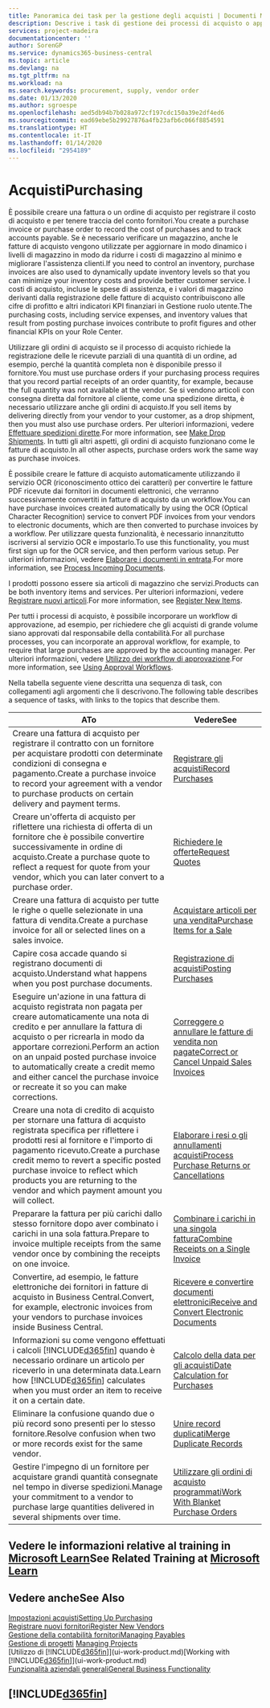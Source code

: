 ```yaml
---
title: Panoramica dei task per la gestione degli acquisti | Documenti Microsoft
description: Descrive i task di gestione dei processi di acquisto o approvvigionamento, incluso l'utilizzo delle fatture di acquisto e degli ordini di acquisto.
services: project-madeira
documentationcenter: ''
author: SorenGP
ms.service: dynamics365-business-central
ms.topic: article
ms.devlang: na
ms.tgt_pltfrm: na
ms.workload: na
ms.search.keywords: procurement, supply, vendor order
ms.date: 01/13/2020
ms.author: sgroespe
ms.openlocfilehash: aed5db94b7b028a972cf197cdc150a39e2df4ed6
ms.sourcegitcommit: ead69ebe5b29927876a4fb23afb6c066f8854591
ms.translationtype: HT
ms.contentlocale: it-IT
ms.lasthandoff: 01/14/2020
ms.locfileid: "2954189"
---
```

# <a name="purchasing"></a><span data-ttu-id="2e4f8-103">Acquisti</span><span class="sxs-lookup"><span data-stu-id="2e4f8-103">Purchasing</span></span>
<span data-ttu-id="2e4f8-104">È possibile creare una fattura o un ordine di acquisto per registrare il costo di acquisto e per tenere traccia del conto fornitori.</span><span class="sxs-lookup"><span data-stu-id="2e4f8-104">You create a purchase invoice or purchase order to record the cost of purchases and to track accounts payable.</span></span> <span data-ttu-id="2e4f8-105">Se è necessario verificare un magazzino, anche le fatture di acquisto vengono utilizzate per aggiornare in modo dinamico i livelli di magazzino in modo da ridurre i costi di magazzino al minimo e migliorare l'assistenza clienti.</span><span class="sxs-lookup"><span data-stu-id="2e4f8-105">If you need to control an inventory, purchase invoices are also used to dynamically update inventory levels so that you can minimize your inventory costs and provide better customer service.</span></span> <span data-ttu-id="2e4f8-106">I costi di acquisto, incluse le spese di assistenza, e i valori di magazzino derivanti dalla registrazione delle fatture di acquisto contribuiscono alle cifre di profitto e altri indicatori KPI finanziari in Gestione ruolo utente.</span><span class="sxs-lookup"><span data-stu-id="2e4f8-106">The purchasing costs, including service expenses, and inventory values that result from posting purchase invoices contribute to profit figures and other financial KPIs on your Role Center.</span></span>

<span data-ttu-id="2e4f8-107">Utilizzare gli ordini di acquisto se il processo di acquisto richiede la registrazione delle le ricevute parziali di una quantità di un ordine, ad esempio, perché la quantità completa non è disponibile presso il fornitore.</span><span class="sxs-lookup"><span data-stu-id="2e4f8-107">You must use purchase orders if your purchasing process requires that you record partial receipts of an order quantity, for example, because the full quantity was not available at the vendor.</span></span> <span data-ttu-id="2e4f8-108">Se si vendono articoli con consegna diretta dal fornitore al cliente, come una spedizione diretta, è necessario utilizzare anche gli ordini di acquisto.</span><span class="sxs-lookup"><span data-stu-id="2e4f8-108">If you sell items by delivering directly from your vendor to your customer, as a drop shipment, then you must also use purchase orders.</span></span> <span data-ttu-id="2e4f8-109">Per ulteriori informazioni, vedere [Effettuare spedizioni dirette](sales-how-drop-shipment.md).</span><span class="sxs-lookup"><span data-stu-id="2e4f8-109">For more information, see [Make Drop Shipments](sales-how-drop-shipment.md).</span></span> <span data-ttu-id="2e4f8-110">In tutti gli altri aspetti, gli ordini di acquisto funzionano come le fatture di acquisto.</span><span class="sxs-lookup"><span data-stu-id="2e4f8-110">In all other aspects, purchase orders work the same way as purchase invoices.</span></span>

<span data-ttu-id="2e4f8-111">È possibile creare le fatture di acquisto automaticamente utilizzando il servizio OCR (riconoscimento ottico dei caratteri) per convertire le fatture PDF ricevute dai fornitori in documenti elettronici, che verranno successivamente convertiti in fatture di acquisto da un workflow.</span><span class="sxs-lookup"><span data-stu-id="2e4f8-111">You can have purchase invoices created automatically by using the OCR (Optical Character Recognition) service to convert PDF invoices from your vendors to electronic documents, which are then converted to purchase invoices by a workflow.</span></span> <span data-ttu-id="2e4f8-112">Per utilizzare questa funzionalità, è necessario innanzitutto iscriversi al servizio OCR e impostarlo.</span><span class="sxs-lookup"><span data-stu-id="2e4f8-112">To use this functionality, you must first sign up for the OCR service, and then perform various setup.</span></span> <span data-ttu-id="2e4f8-113">Per ulteriori informazioni, vedere [Elaborare i documenti in entrata](across-process-income-documents.md).</span><span class="sxs-lookup"><span data-stu-id="2e4f8-113">For more information, see [Process Incoming Documents](across-process-income-documents.md).</span></span>      

<span data-ttu-id="2e4f8-114">I prodotti possono essere sia articoli di magazzino che servizi.</span><span class="sxs-lookup"><span data-stu-id="2e4f8-114">Products can be both inventory items and services.</span></span> <span data-ttu-id="2e4f8-115">Per ulteriori informazioni, vedere [Registrare nuovi articoli](inventory-how-register-new-items.md).</span><span class="sxs-lookup"><span data-stu-id="2e4f8-115">For more information, see [Register New Items](inventory-how-register-new-items.md).</span></span>

<span data-ttu-id="2e4f8-116">Per tutti i processi di acquisto, è possibile incorporare un workflow di approvazione, ad esempio, per richiedere che gli acquisti di grande volume siano approvati dal responsabile della contabilità.</span><span class="sxs-lookup"><span data-stu-id="2e4f8-116">For all purchase processes, you can incorporate an approval workflow, for example, to require that large purchases are approved by the accounting manager.</span></span> <span data-ttu-id="2e4f8-117">Per ulteriori informazioni, vedere [Utilizzo dei workflow di approvazione](across-how-use-approval-workflows.md).</span><span class="sxs-lookup"><span data-stu-id="2e4f8-117">For more information, see [Using Approval Workflows](across-how-use-approval-workflows.md).</span></span>

<span data-ttu-id="2e4f8-118">Nella tabella seguente viene descritta una sequenza di task, con collegamenti agli argomenti che li descrivono.</span><span class="sxs-lookup"><span data-stu-id="2e4f8-118">The following table describes a sequence of tasks, with links to the topics that describe them.</span></span>

| <span data-ttu-id="2e4f8-119">A</span><span class="sxs-lookup"><span data-stu-id="2e4f8-119">To</span></span> | <span data-ttu-id="2e4f8-120">Vedere</span><span class="sxs-lookup"><span data-stu-id="2e4f8-120">See</span></span> |
| --- | --- |
| <span data-ttu-id="2e4f8-121">Creare una fattura di acquisto per registrare il contratto con un fornitore per acquistare prodotti con determinate condizioni di consegna e pagamento.</span><span class="sxs-lookup"><span data-stu-id="2e4f8-121">Create a purchase invoice to record your agreement with a vendor to purchase products on certain delivery and payment terms.</span></span> |[<span data-ttu-id="2e4f8-122">Registrare gli acquisti</span><span class="sxs-lookup"><span data-stu-id="2e4f8-122">Record Purchases</span></span>](purchasing-how-record-purchases.md) |
|<span data-ttu-id="2e4f8-123">Creare un'offerta di acquisto per riflettere una richiesta di offerta di un fornitore che è possibile convertire successivamente in ordine di acquisto.</span><span class="sxs-lookup"><span data-stu-id="2e4f8-123">Create a purchase quote to reflect a request for quote from your vendor, which you can later convert to a purchase order.</span></span>|[<span data-ttu-id="2e4f8-124">Richiedere le offerte</span><span class="sxs-lookup"><span data-stu-id="2e4f8-124">Request Quotes</span></span>](purchasing-how-request-quotes.md)|
| <span data-ttu-id="2e4f8-125">Creare una fattura di acquisto per tutte le righe o quelle selezionate in una fattura di vendita.</span><span class="sxs-lookup"><span data-stu-id="2e4f8-125">Create a purchase invoice for all or selected lines on a sales invoice.</span></span> |[<span data-ttu-id="2e4f8-126">Acquistare articoli per una vendita</span><span class="sxs-lookup"><span data-stu-id="2e4f8-126">Purchase Items for a Sale</span></span>](purchasing-how-purchase-products-sale.md) |
|<span data-ttu-id="2e4f8-127">Capire cosa accade quando si registrano documenti di acquisto.</span><span class="sxs-lookup"><span data-stu-id="2e4f8-127">Understand what happens when you post purchase documents.</span></span>|[<span data-ttu-id="2e4f8-128">Registrazione di acquisti</span><span class="sxs-lookup"><span data-stu-id="2e4f8-128">Posting Purchases</span></span>](ui-post-purchases.md)|
| <span data-ttu-id="2e4f8-129">Eseguire un'azione in una fattura di acquisto registrata non pagata per creare automaticamente una nota di credito e per annullare la fattura di acquisto o per ricrearla in modo da apportare correzioni.</span><span class="sxs-lookup"><span data-stu-id="2e4f8-129">Perform an action on an unpaid posted purchase invoice to automatically create a credit memo and either cancel the purchase invoice or recreate it so you can make corrections.</span></span> |[<span data-ttu-id="2e4f8-130">Correggere o annullare le fatture di vendita non pagate</span><span class="sxs-lookup"><span data-stu-id="2e4f8-130">Correct or Cancel Unpaid Sales Invoices</span></span>](purchasing-how-correct-cancel-unpaid-purchase-invoices.md) |
| <span data-ttu-id="2e4f8-131">Creare una nota di credito di acquisto per stornare una fattura di acquisto registrata specifica per riflettere i prodotti resi al fornitore e l'importo di pagamento ricevuto.</span><span class="sxs-lookup"><span data-stu-id="2e4f8-131">Create a purchase credit memo to revert a specific posted purchase invoice to reflect which products you are returning to the vendor and which payment amount you will collect.</span></span> |[<span data-ttu-id="2e4f8-132">Elaborare i resi o gli annullamenti acquisti</span><span class="sxs-lookup"><span data-stu-id="2e4f8-132">Process Purchase Returns or Cancellations</span></span>](purchasing-how-register-new-vendors.md) |
|<span data-ttu-id="2e4f8-133">Preparare la fattura per più carichi dallo stesso fornitore dopo aver combinato i carichi in una sola fattura.</span><span class="sxs-lookup"><span data-stu-id="2e4f8-133">Prepare to invoice multiple receipts from the same vendor once by combining the receipts on one invoice.</span></span>|[<span data-ttu-id="2e4f8-134">Combinare i carichi in una singola fattura</span><span class="sxs-lookup"><span data-stu-id="2e4f8-134">Combine Receipts on a Single Invoice</span></span>](purchasing-how-to-combine-receipts.md)|
|<span data-ttu-id="2e4f8-135">Convertire, ad esempio, le fatture elettroniche dei fornitori in fatture di acquisto in Business Central.</span><span class="sxs-lookup"><span data-stu-id="2e4f8-135">Convert, for example, electronic invoices from your vendors to purchase invoices inside Business Central.</span></span>|[<span data-ttu-id="2e4f8-136">Ricevere e convertire documenti elettronici</span><span class="sxs-lookup"><span data-stu-id="2e4f8-136">Receive and Convert Electronic Documents</span></span>](purchasing-how-to-receive-and-convert-electronic-documents.md)|
| <span data-ttu-id="2e4f8-137">Informazioni su come vengono effettuati i calcoli [!INCLUDE[d365fin](includes/d365fin_md.md)] quando è necessario ordinare un articolo per riceverlo in una determinata data.</span><span class="sxs-lookup"><span data-stu-id="2e4f8-137">Learn how [!INCLUDE[d365fin](includes/d365fin_md.md)] calculates when you must order an item to receive it on a certain date.</span></span>|[<span data-ttu-id="2e4f8-138">Calcolo della data per gli acquisti</span><span class="sxs-lookup"><span data-stu-id="2e4f8-138">Date Calculation for Purchases</span></span>](purchasing-date-calculation-for-purchases.md)|
|<span data-ttu-id="2e4f8-139">Eliminare la confusione quando due o più record sono presenti per lo stesso fornitore.</span><span class="sxs-lookup"><span data-stu-id="2e4f8-139">Resolve confusion when two or more records exist for the same vendor.</span></span>|[<span data-ttu-id="2e4f8-140">Unire record duplicati</span><span class="sxs-lookup"><span data-stu-id="2e4f8-140">Merge Duplicate Records</span></span>](sales-how-merge-duplicate-records.md)|
|<span data-ttu-id="2e4f8-141">Gestire l'impegno di un fornitore per acquistare grandi quantità consegnate nel tempo in diverse spedizioni.</span><span class="sxs-lookup"><span data-stu-id="2e4f8-141">Manage your commitment to a vendor to purchase large quantities delivered in several shipments over time.</span></span>|[<span data-ttu-id="2e4f8-142">Utilizzare gli ordini di acquisto programmati</span><span class="sxs-lookup"><span data-stu-id="2e4f8-142">Work With Blanket Purchase Orders</span></span>](sales-how-to-create-blanket-sales-orders.md)|

## <a name="see-related-training-at-microsoft-learnlearnpathspurchase-items-services-dynamics-365-business-central"></a><span data-ttu-id="2e4f8-143">Vedere le informazioni relative al training in [Microsoft Learn](/learn/paths/purchase-items-services-dynamics-365-business-central/)</span><span class="sxs-lookup"><span data-stu-id="2e4f8-143">See Related Training at [Microsoft Learn](/learn/paths/purchase-items-services-dynamics-365-business-central/)</span></span>

## <a name="see-also"></a><span data-ttu-id="2e4f8-144">Vedere anche</span><span class="sxs-lookup"><span data-stu-id="2e4f8-144">See Also</span></span>
[<span data-ttu-id="2e4f8-145">Impostazioni acquisti</span><span class="sxs-lookup"><span data-stu-id="2e4f8-145">Setting Up Purchasing</span></span>](purchasing-setup-purchasing.md)  
[<span data-ttu-id="2e4f8-146">Registrare nuovi fornitori</span><span class="sxs-lookup"><span data-stu-id="2e4f8-146">Register New Vendors</span></span>](purchasing-how-register-new-vendors.md)  
[<span data-ttu-id="2e4f8-147">Gestione della contabilità fornitori</span><span class="sxs-lookup"><span data-stu-id="2e4f8-147">Managing Payables</span></span>](payables-manage-payables.md)  
<span data-ttu-id="2e4f8-148">[Gestione di progetti](projects-manage-projects.md)  </span><span class="sxs-lookup"><span data-stu-id="2e4f8-148">[Managing Projects](projects-manage-projects.md)  </span></span>  
<span data-ttu-id="2e4f8-149">[Utilizzo di [!INCLUDE[d365fin](includes/d365fin_md.md)]](ui-work-product.md)</span><span class="sxs-lookup"><span data-stu-id="2e4f8-149">[Working with [!INCLUDE[d365fin](includes/d365fin_md.md)]](ui-work-product.md)</span></span>  
[<span data-ttu-id="2e4f8-150">Funzionalità aziendali generali</span><span class="sxs-lookup"><span data-stu-id="2e4f8-150">General Business Functionality</span></span>](ui-across-business-areas.md)

## [!INCLUDE[d365fin](includes/free_trial_md.md)]  
